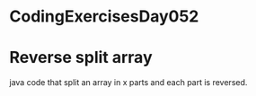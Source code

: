 # CodingExercisesDay052
# Reverse split array
java code that split an array in x parts and each part is reversed.
